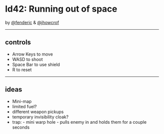 # ld42: Running out of space
by [@fenderic](https://github.com/fenderic) & [@jhowcrof](https://github.com/jhowcrof)

----
## controls
* Arrow Keys to move
* WASD to shoot
* Space Bar to use shield
* R to reset

----
## ideas
* Mini-map
* limited fuel?
* different weapon pickups
* temporary invisibility cloak?
* trap: - mini warp hole - pulls enemy in and holds them for a couple seconds